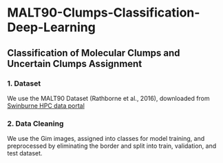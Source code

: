 # MALT90-Clumps-Classification-Deep-Learning

## Classification of Molecular Clumps and Uncertain Clumps Assignment


### 1. Dataset
We use the MALT90 Dataset (Rathborne et al., 2016), downloaded from [Swinburne HPC data portal](https://data-portal.hpc.swin.edu.au/dataset/the-malt90-line-catalog/resource/f97a614b-7163-4b0a-93cc-c827b5128f50?inner_span=True)

### 2. Data Cleaning
We use the Gim images, assigned into classes for model training, and preprocessed by eliminating the border and split into train, validation, and test dataset. 
